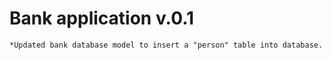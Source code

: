 # Bank application v.0.1
    *Updated bank database model to insert a "person" table into database.
    